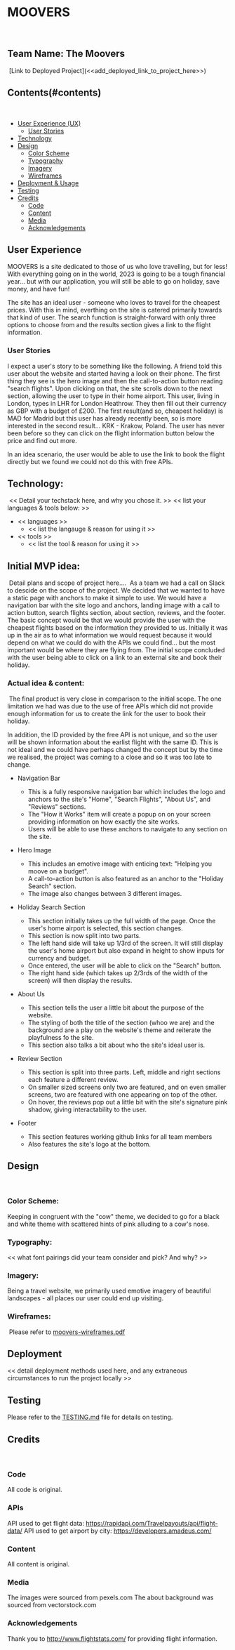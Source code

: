 # MOOVERS
​
## Team Name: The Moovers
​
[Link to Deployed Project](<<add_deployed_link_to_project_here>>)
​
## Contents(#contents)
​
* [User Experience (UX)](#user-experience)
  * [User Stories](#user-stories)
* [Technology](#technology)
* [Design](#design)
  * [Color Scheme](#color-scheme)
  * [Typography](#typography)
  * [Imagery](#imagery)
  * [Wireframes](#wireframes)
* [Deployment & Usage](#deployment)
* [Testing](#testing)
* [Credits](#credits)
  * [Code](#code)
  * [Content](#content)
  * [Media](#media)
  * [Acknowledgements](#acknowledgements)
​
## User Experience
MOOVERS is a site dedicated to those of us who love travelling, but for less! With everything going on in the world, 2023 is going to be a tough financial year... but with our application, you will still be able to go on holiday, save money, and have fun!

The site has an ideal user - someone who loves to travel for the cheapest prices. With this in mind, everthing on the site is catered primarily towards that kind of user.
The search function is straight-forward with only three options to choose from and the results section gives a link to the flight information.
​
### User Stories
I expect a user's story to be something like the following. A friend told this user about the website and started having a look on their phone.
The first thing they see is the hero image and then the call-to-action button reading "search flights".
Upon clicking on that, the site scrolls down to the next section, allowing the user to type in their home airport.
This user, living in London, types in LHR for London Heathrow. They then fill out their currency as GBP with a budget of £200.
The first result(and so, cheapest holiday) is MAD for Madrid but this user has already recently been, so is more interested in the second result...
KRK - Krakow, Poland. The user has never been before so they can click on the flight information button below the price and find out more.

In an idea scenario, the user would be able to use the link to book the flight directly but we found we could not do this with free APIs.
​
## Technology:
​
<< Detail your techstack here, and why you chose it. >>
​
<< list your languages & tools below: >>
​
*  << languages >>
	* << list the langauge & reason for using it >>
​
* << tools >>
  * << list the tool & reason for using it >>
​
## Initial MVP idea:
​
Detail plans and scope of project here....
​
As a team we had a call on Slack to descide on the scope of the project. We decided that we wanted to have a static page with anchors to make it simple to use.
We would have a navigation bar with the site logo and anchors, landing image with a call to action button, search flights section, about section, reviews, and the footer.
The basic concept would be that we would provide the user with the cheapest flights based on the information they provided to us.
Initially it was up in the air as to what information we would request because it would depend on what we could do with the APIs we could find...
but the most important would be where they are flying from.
The initial scope concluded with the user being able to click on a link to an external site and book their holiday.
​
### Actual idea & content:
​
The final product is very close in comparison to the initial scope. The one limitation we had was due to the use of free APIs which did not provide enough information
for us to create the link for the user to book their holiday.

In addition, the ID provided by the free API is not unique, and so the user will be shown information about the earlist flight with the same ID.
This is not ideal and we could have perhaps changed the concept but by the time we realised, the project was coming to a close and so it was too late to change.
​
- Navigation Bar
	- This is a fully responsive navigation bar which includes the logo and anchors to the site's "Home", "Search Flights", "About Us", and "Reviews" sections.
	- The "How it Works" item will create a popup on on your screen providing information on how exactly the site works.
	- Users will be able to use these anchors to navigate to any section on the site.

- Hero Image
	- This includes an emotive image with enticing text: "Helping you moove on a budget".
	- A call-to-action button is also featured as an anchor to the "Holiday Search" section.
	- The image also changes between 3 different images.

- Holiday Search Section
	- This section initially takes up the full width of the page. Once the user's home airport is selected, this section changes.
	- This section is now split into two parts.
	- The left hand side will take up 1/3rd of the screen. It will still display the user's home airport but also expand in height to show inputs for currency and budget.
	- Once entered, the user will be able to click on the "Search" button.
	- The right hand side (which takes up 2/3rds of the width of the screen) will then display the results.

- About Us
	- This section tells the user a little bit about the purpose of the website.
	- The styling of both the title of the section (whoo we are) and the background are a play on the website's theme and reiterate the playfulness fo the site.
	- This section also talks a bit about who the site's ideal user is.

- Review Section
	- This section is split into three parts. Left, middle and right sections each feature a different review.
	- On smaller sized screens only two are featured, and on even smaller screens, two are featured with one appearing on top of the other.
	- On hover, the reviews pop out a little bit with the site's signature pink shadow, giving interactability to the user.

- Footer
	- This section features working github links for all team members
	- Also features the site's logo at the bottom.
​
## Design
​
### Color Scheme:
Keeping in congruent with the "cow" theme, we decided to go for a black and white theme with scattered hints of pink alluding to a cow's nose.
​
### Typography:
<< what font pairings did your team consider and pick? And why? >>
​
### Imagery:
Being a travel website, we primarily used emotive imagery of beautiful landscapes - all places our user could end up visiting.
​
### Wireframes:
​
Please refer to [moovers-wireframes.pdf](https://lexach91.github.io/team9-Jan2023-CI-hackathon/documentation/wireframes/moovers-wireframes.pdf)
​
## Deployment
<< detail deployment methods used here, and any extraneous circumstances to run the project locally >>
​
## Testing

Please refer to the [TESTING.md](TESTING.md) file for details on testing.
​
## Credits
​
### Code
All code is original.
​
### APIs
API used to get flight data: https://rapidapi.com/Travelpayouts/api/flight-data/
API used to get airport by city: https://developers.amadeus.com/

### Content
All content is original.
​
### Media
The images were sourced from pexels.com
The about background was sourced from vectorstock.com
​
### Acknowledgements
Thank you to http://www.flightstats.com/ for providing flight information.